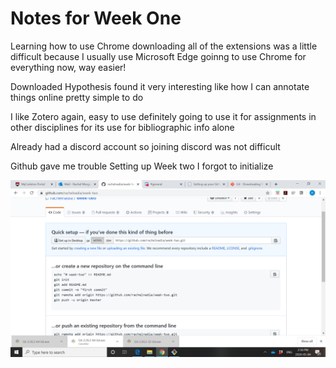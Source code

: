 # Notes for Week One

Learning how to use Chrome
downloading all of the extensions was a little difficult because I usually use Microsoft Edge
goinng to use Chrome for everything now, way easier!

Downloaded Hypothesis
found it very interesting
like how I can annotate things online
pretty simple to do

I like Zotero
again, easy to use
definitely going to use it for assignments in other disciplines for its use for bibliographic info alone

Already had a discord account so joining discord was not difficult

Github gave me trouble
Setting up Week two I forgot to initialize

![image i just uploaded](Issue1.png)
